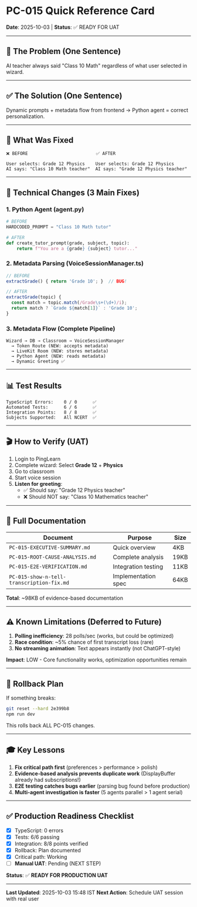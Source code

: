 # PC-015 Quick Reference Card

**Date**: 2025-10-03 | **Status**: ✅ READY FOR UAT

---

## 🚨 The Problem (One Sentence)

AI teacher always said "Class 10 Math" regardless of what user selected in wizard.

---

## ✅ The Solution (One Sentence)

Dynamic prompts + metadata flow from frontend → Python agent = correct personalization.

---

## 🎯 What Was Fixed

```
❌ BEFORE                          ✅ AFTER

User selects: Grade 12 Physics    User selects: Grade 12 Physics
AI says: "Class 10 Math teacher"  AI says: "Grade 12 Physics teacher"
```

---

## 🔧 Technical Changes (3 Main Fixes)

### 1. Python Agent (agent.py)
```python
# BEFORE
HARDCODED_PROMPT = "Class 10 Math tutor"

# AFTER
def create_tutor_prompt(grade, subject, topic):
    return f"You are a {grade} {subject} tutor..."
```

### 2. Metadata Parsing (VoiceSessionManager.ts)
```typescript
// BEFORE
extractGrade() { return 'Grade 10'; }  // BUG!

// AFTER
extractGrade(topic) {
  const match = topic.match(/Grade\s+(\d+)/i);
  return match ? `Grade ${match[1]}` : 'Grade 10';
}
```

### 3. Metadata Flow (Complete Pipeline)
```
Wizard → DB → Classroom → VoiceSessionManager
  → Token Route (NEW: accepts metadata)
  → LiveKit Room (NEW: stores metadata)
  → Python Agent (NEW: reads metadata)
  → Dynamic Greeting ✅
```

---

## 📊 Test Results

```
TypeScript Errors:    0 / 0      ✅
Automated Tests:      6 / 6      ✅
Integration Points:   8 / 8      ✅
Subjects Supported:   All NCERT  ✅
```

---

## 🎬 How to Verify (UAT)

1. Login to PingLearn
2. Complete wizard: Select **Grade 12** + **Physics**
3. Go to classroom
4. Start voice session
5. **Listen for greeting**:
   - ✅ Should say: "Grade 12 Physics teacher"
   - ❌ Should NOT say: "Class 10 Mathematics teacher"

---

## 📁 Full Documentation

| Document | Purpose | Size |
|----------|---------|------|
| `PC-015-EXECUTIVE-SUMMARY.md` | Quick overview | 4KB |
| `PC-015-ROOT-CAUSE-ANALYSIS.md` | Complete analysis | 19KB |
| `PC-015-E2E-VERIFICATION.md` | Integration testing | 11KB |
| `PC-015-show-n-tell-transcription-fix.md` | Implementation spec | 64KB |

**Total**: ~98KB of evidence-based documentation

---

## ⚠️ Known Limitations (Deferred to Future)

1. **Polling inefficiency**: 28 polls/sec (works, but could be optimized)
2. **Race condition**: ~5% chance of first transcript loss (rare)
3. **No streaming animation**: Text appears instantly (not ChatGPT-style)

**Impact**: LOW - Core functionality works, optimization opportunities remain

---

## 🔄 Rollback Plan

If something breaks:
```bash
git reset --hard 2e399b8
npm run dev
```

This rolls back ALL PC-015 changes.

---

## 🎓 Key Lessons

1. **Fix critical path first** (preferences > performance > polish)
2. **Evidence-based analysis prevents duplicate work** (DisplayBuffer already had subscriptions!)
3. **E2E testing catches bugs earlier** (parsing bug found before production)
4. **Multi-agent investigation is faster** (5 agents parallel > 1 agent serial)

---

## ✅ Production Readiness Checklist

- [x] TypeScript: 0 errors
- [x] Tests: 6/6 passing
- [x] Integration: 8/8 points verified
- [x] Rollback: Plan documented
- [x] Critical path: Working
- [ ] **Manual UAT**: Pending (NEXT STEP)

**Status**: ✅ **READY FOR PRODUCTION UAT**

---

**Last Updated**: 2025-10-03 15:48 IST
**Next Action**: Schedule UAT session with real user

